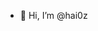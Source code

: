 - 👋 Hi, I’m @hai0z


<!---
hai0z/hai0z is a ✨ special ✨ repository because its `README.md` (this file) appears on your GitHub profile.
You can click the Preview link to take a look at your changes.
--->

